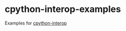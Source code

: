 # cpython-interop-examples

Examples for [cpython-interop](https://github.com/aniongithub/cpython-interop)
